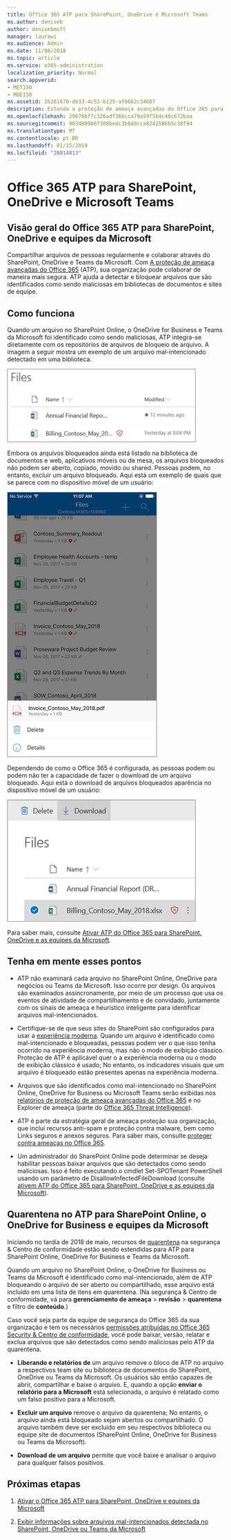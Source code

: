 ```yaml
---
title: Office 365 ATP para SharePoint, OneDrive e Microsoft Teams
ms.author: deniseb
author: denisebmsft
manager: laurawi
ms.audience: Admin
ms.date: 11/08/2018
ms.topic: article
ms.service: o365-administration
localization_priority: Normal
search.appverid:
- MET150
- MOE150
ms.assetid: 26261670-db33-4c53-b125-af0662c34607
description: Estenda a proteção de ameaça avançadas do Office 365 para arquivos no SharePoint Online, o OneDrive for Business e Teams da Microsoft habilitar a colaboração mais segura para sua organização.
ms.openlocfilehash: 29676bf7c326adf366cca79a59f5b4c40c672baa
ms.sourcegitcommit: 9034809b6f308bedc3b8ddcca8242586b5c30f94
ms.translationtype: MT
ms.contentlocale: pt-BR
ms.lasthandoff: 01/15/2019
ms.locfileid: "28014813"
---
```

# <a name="office-365-atp-for-sharepoint-onedrive-and-microsoft-teams"></a>Office 365 ATP para SharePoint, OneDrive e Microsoft Teams

## <a name="overview-of-office-365-atp-for-sharepoint-onedrive-and-microsoft-teams"></a>Visão geral do Office 365 ATP para SharePoint, OneDrive e equipes da Microsoft

Compartilhar arquivos de pessoas regularmente e colaborar através do SharePoint, OneDrive e Teams da Microsoft. Com [A proteção de ameaça avançadas do Office 365](office-365-atp.md) (ATP), sua organização pode colaborar de maneira mais segura. ATP ajuda a detectar e bloquear arquivos que são identificados como sendo maliciosas em bibliotecas de documentos e sites de equipe.  
  
## <a name="how-it-works"></a>Como funciona

Quando um arquivo no SharePoint Online, o OneDrive for Business e Teams da Microsoft foi identificado como sendo maliciosas, ATP integra-se diretamente com os repositórios de arquivos de bloqueio de arquivo. A imagem a seguir mostra um exemplo de um arquivo mal-intencionado detectado em uma biblioteca.
  
[![Arquivos no OneDrive for Business com um detectado como sendo maliciosas](media/2bba71cc-7ad1-4799-8b9d-d56f923db3a7.png)](https://support.office.com/article/01e902ad-a903-4e0f-b093-1e1ac0c37ad2)
  
Embora os arquivos bloqueados ainda está listado na biblioteca de documentos e web, aplicativos móveis ou de mesa, os arquivos bloqueados não podem ser aberto, copiado, movido ou shared. Pessoas podem, no entanto, excluir um arquivo bloqueado. Aqui está um exemplo de quais que se parece com no dispositivo móvel de um usuário:
  
[![A exclusão de um arquivo bloqueado do OneDrive for Business do app móvel OneDrive](media/cb1c1705-fd0a-45b8-9a26-c22503011d54.png)](https://support.office.com/article/01e902ad-a903-4e0f-b093-1e1ac0c37ad2)
  
Dependendo de como o Office 365 é configurada, as pessoas podem ou podem não ter a capacidade de fazer o download de um arquivo bloqueado. Aqui está o download de arquivos bloqueados aparência no dispositivo móvel de um usuário:
  
[![Download de arquivos bloqueados no OneDrive for Business](media/be288a82-bdd8-4371-93d8-1783db3b61bc.png)](https://support.office.com/article/01e902ad-a903-4e0f-b093-1e1ac0c37ad2)
  
Para saber mais, consulte [Ativar ATP do Office 365 para SharePoint, OneDrive e as equipes da Microsoft](turn-on-atp-for-spo-odb-and-teams.md).
  
## <a name="keep-these-points-in-mind"></a>Tenha em mente esses pontos

- ATP não examinará cada arquivo no SharePoint Online, OneDrive para negócios ou Teams da Microsoft. Isso ocorre por design. Os arquivos são examinados assincronamente, por meio de um processo que usa os eventos de atividade de compartilhamento e de convidado, juntamente com os sinais de ameaça e heurístico inteligente para identificar arquivos mal-intencionados.

- Certifique-se de que seus sites do SharePoint são configurados para usar a [experiência moderna](https://docs.microsoft.com/sharepoint/guide-to-sharepoint-modern-experience). Quando um arquivo é identificado como mal-intencionado e bloqueadas, pessoas podem ver o que isso tenha ocorrido na experiência moderna, mas não o modo de exibição clássico. Proteção de ATP é aplicável quer o a experiência moderna ou o modo de exibição clássico é usado; No entanto, os indicadores visuais que um arquivo é bloqueado estão presentes apenas na experiência moderna.
    
- Arquivos que são identificados como mal-intencionado no SharePoint Online, OneDrive for Business ou Microsoft Teams serão exibidas nos [relatórios de proteção de ameaça avançadas do Office 365](view-reports-for-atp.md) e no Explorer de ameaça (parte do [Office 365 Threat Intelligence](office-365-ti.md)).
    
- ATP é parte da estratégia geral de ameaça proteção sua organização, que inclui recursos anti-spam e proteção contra malware, bem como Links seguros e anexos seguros. Para saber mais, consulte [proteger contra ameaças no Office 365](protect-against-threats.md).
    
- Um administrador do SharePoint Online pode determinar se deseja habilitar pessoas baixar arquivos que são detectados como sendo maliciosas. Isso é feito executando o cmdlet Set-SPOTenant PowerShell usando um parâmetro de DisallowInfectedFileDownload (consulte [ativem ATP do Office 365 para SharePoint, OneDrive e as equipes da Microsoft](turn-on-atp-for-spo-odb-and-teams.md)).
    
## <a name="quarantine-in-atp-for-sharepoint-online-onedrive-for-business-and-microsoft-teams"></a>Quarentena no ATP para SharePoint Online, o OneDrive for Business e equipes da Microsoft

 Iniciando no tardia de 2018 de maio, recursos de [quarentena](quarantine-email-messages.md) na segurança &amp; Centro de conformidade estão sendo estendidas para ATP para SharePoint Online, OneDrive for Business e Teams da Microsoft.
  
Quando um arquivo no SharePoint Online, o OneDrive for Business ou Teams da Microsoft é identificado como mal-intencionado, além de ATP bloqueando o arquivo de ser aberto ou compartilhado, esse arquivo está incluído em uma lista de itens em quarentena. (Na segurança &amp; Centro de conformidade, vá para **gerenciamento de ameaça** \> **revisão** \> **quarentena** e filtro de **conteúdo**.) 
  
Caso você seja parte da equipe de segurança do Office 365 da sua organização e tem os necessários [permissões atribuídas no Office 365 Security &amp; Centro de conformidade](permissions-in-the-security-and-compliance-center.md), você pode baixar, versão, relatar e exclua arquivos que são detectados como sendo maliciosas pelo ATP da quarentena.
  
- **Liberando e relatórios de** um arquivo remove o bloco de ATP no arquivo a respectivos team site ou biblioteca de documentos do SharePoint, OneDrive ou Teams da Microsoft. Os usuários são então capazes de abrir, compartilhar e baixe o arquivo. E, quando a opção **enviar o relatório para a Microsoft** está selecionada, o arquivo é relatado como um falso positivo para a Microsoft. 
    
- **Excluir um arquivo** remove o arquivo da quarentena; No entanto, o arquivo ainda está bloqueado sejam abertos ou compartilhado. O arquivo também deve ser excluído em seu respectivos biblioteca ou equipe site de documentos (SharePoint Online, OneDrive for Business ou Teams da Microsoft). 
    
- **Download de um arquivo** permite que você baixe e analisar o arquivo para qualquer falsos positivos. 
    
## <a name="next-steps"></a>Próximas etapas

1. [Ativar o Office 365 ATP para SharePoint, OneDrive e equipes da Microsoft](turn-on-atp-for-spo-odb-and-teams.md)
    
2. [Exibir informações sobre arquivos mal-intencionados detectada no SharePoint, OneDrive ou Teams da Microsoft](malicious-files-detected-in-spo-odb-or-teams.md)
    
